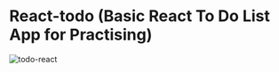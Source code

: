 # React-todo (Basic React To Do List App for Practising)
![todo-react](https://github.com/kutaymalik/React-todo/assets/56682209/3e3d9c10-47b0-49be-96fd-38f4425d7f8d)
